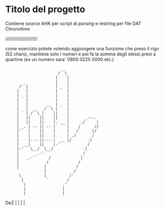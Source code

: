 # Titolo del progetto 
Contiene source AHK per script di parsing e restring per file DAT Chronotime

////////////////////

come esercizio potete volendo aggiungere una funzione che preso il rigo (52 chars), mantiene solo i numeri e poi fa la somma degli stessi presi a quartine (es un numero sara' 0800 0225 0000 etc.)


                            __
                           /  \
                          |    |
            _             |    |
          /' |            | _  |
         |   |            |    |
         | _ |            |    |
         |   |            |    |
         |   |        __  | _  |
         | _ |  __   /  \ |    |
         |   | /  \ |    ||    |
         |   ||    ||    ||    |       _---.
         |   ||    ||    |. __ |     ./     |
         | _. | -- || -- |    `|    /      //
         |'   |    ||    |     |   /`     (/
         |    |    ||    |     | ./       /
         |    |.--.||.--.|  __ |/       .|
         |  __|    ||    |-'            /
         |-'   \__/  \__/             .|
         |       _.-'                 /
         |   _.-'      /             |
         |            /             /
         |           |             /
         `           |            /
          \          |          /'
           |          `        /
            \                .'
            |                |
            |                |
 DeZ        |                |
            |                |
